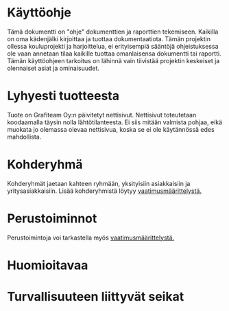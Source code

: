 # Käyttöohje

Tämä dokumentti on "ohje" dokumenttien ja raporttien tekemiseen. Kaikilla on oma kädenjälki kirjoittaa ja tuottaa dokumentaatiota. Tämän projektin ollessa kouluprojekti ja harjoittelua, ei erityisempiä sääntöjä ohjeistuksessa ole vaan annetaan tilaa kaikille tuottaa omanlaisensa dokumentti tai raportti. Tämän käyttöohjeen tarkoitus on lähinnä vain tiivistää projektin keskeiset ja olennaiset asiat ja ominaisuudet.

# Lyhyesti tuotteesta

Tuote on Grafiteam Oy:n päivitetyt nettisivut. Nettisivut toteutetaan koodaamalla täysin nolla lähtötilanteesta. Ei siis mitään valmista pohjaa, eikä muokata jo olemassa olevaa nettisivua, koska se ei ole käytännössä edes mahdollista.

# Kohderyhmä

Kohderyhmät jaetaan kahteen ryhmään, yksityisiin asiakkaisiin ja yritysasiakkaisiin. Lisää kohderyhmistä löytyy [vaatimusmäärittelystä.](https://ac8393.pages.labranet.jamk.fi/grafiteam-projekti/20-Vaatimustenhallinta/Vaatimusmaarittely/)

# Perustoiminnot

Perustoimintoja voi tarkastella myös [vaatimusmäärittelystä.](https://ac8393.pages.labranet.jamk.fi/grafiteam-projekti/20-Vaatimustenhallinta/Vaatimusmaarittely/)

# Huomioitavaa



# Turvallisuuteen liittyvät seikat


